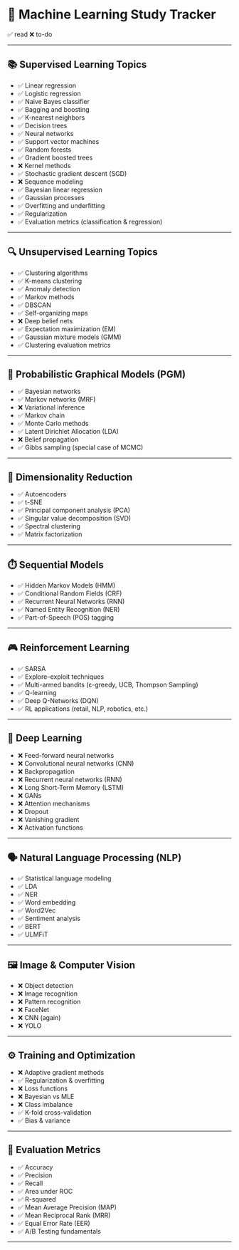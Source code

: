 # 📘 Machine Learning Study Tracker

✅ read 
❌ to-do

---

## 📚 Supervised Learning Topics

- ✅ Linear regression
- ✅ Logistic regression
- ✅ Naive Bayes classifier
- ✅ Bagging and boosting
- ✅ K-nearest neighbors
- ✅ Decision trees
- ✅ Neural networks
- ✅ Support vector machines
- ✅ Random forests
- ✅ Gradient boosted trees
- ❌ Kernel methods
- ✅ Stochastic gradient descent (SGD)
- ❌ Sequence modeling
- ✅ Bayesian linear regression
- ✅ Gaussian processes
- ✅ Overfitting and underfitting
- ✅ Regularization
- ✅ Evaluation metrics (classification & regression)

---

## 🔍 Unsupervised Learning Topics

- ✅ Clustering algorithms
- ✅ K-means clustering
- ✅ Anomaly detection
- ✅ Markov methods
- ✅ DBSCAN
- ✅ Self-organizing maps
- ❌ Deep belief nets
- ✅ Expectation maximization (EM)
- ✅ Gaussian mixture models (GMM)
- ✅ Clustering evaluation metrics

---

## 🔗 Probabilistic Graphical Models (PGM)

- ✅ Bayesian networks
- ✅ Markov networks (MRF)
- ❌ Variational inference
- ✅ Markov chain
- ✅ Monte Carlo methods
- ✅ Latent Dirichlet Allocation (LDA)
- ❌ Belief propagation
- ✅ Gibbs sampling (special case of MCMC)

---

## 🔽 Dimensionality Reduction

- ✅ Autoencoders
- ✅ t-SNE
- ✅ Principal component analysis (PCA)
- ✅ Singular value decomposition (SVD)
- ✅ Spectral clustering
- ✅ Matrix factorization

---

## ⏱️ Sequential Models

- ✅ Hidden Markov Models (HMM)
- ✅ Conditional Random Fields (CRF)
- ✅ Recurrent Neural Networks (RNN)
- ✅ Named Entity Recognition (NER)
- ✅ Part-of-Speech (POS) tagging

---

## 🎮 Reinforcement Learning

- ✅ SARSA
- ✅ Explore–exploit techniques
- ✅ Multi-armed bandits (ε-greedy, UCB, Thompson Sampling)
- ✅ Q-learning
- ✅ Deep Q-Networks (DQN)
- ✅ RL applications (retail, NLP, robotics, etc.)

---

## 🧠 Deep Learning

- ❌ Feed-forward neural networks
- ❌ Convolutional neural networks (CNN)
- ❌ Backpropagation
- ❌ Recurrent neural networks (RNN)
- ❌ Long Short-Term Memory (LSTM)
- ❌ GANs
- ❌ Attention mechanisms
- ❌ Dropout
- ❌ Vanishing gradient
- ❌ Activation functions

---

## 🗣️ Natural Language Processing (NLP)

- ✅ Statistical language modeling
- ✅ LDA
- ✅ NER
- ✅ Word embedding
- ✅ Word2Vec
- ✅ Sentiment analysis
- ✅ BERT
- ✅ ULMFiT

---

## 🖼️ Image & Computer Vision

- ❌ Object detection
- ❌ Image recognition
- ❌ Pattern recognition
- ❌ FaceNet
- ❌ CNN (again)
- ❌ YOLO

---

## ⚙️ Training and Optimization

- ❌ Adaptive gradient methods
- ✅ Regularization & overfitting
- ❌ Loss functions
- ❌ Bayesian vs MLE
- ❌ Class imbalance
- ✅ K-fold cross-validation
- ✅ Bias & variance

---

## 📏 Evaluation Metrics

- ✅ Accuracy
- ✅ Precision
- ✅ Recall
- ✅ Area under ROC
- ✅ R-squared
- ✅ Mean Average Precision (MAP)
- ✅ Mean Reciprocal Rank (MRR)
- ✅ Equal Error Rate (EER)
- ✅ A/B Testing fundamentals

---
